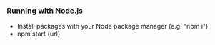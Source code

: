 ### Running with Node.js

- Install packages with your Node package manager (e.g. "npm i")
- npm start {url}
